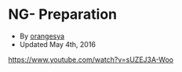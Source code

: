# NG- Preparation
- By [orangesya](https://www.speedrun.com/user/orangesya)
- Updated May 4th, 2016

https://www.youtube.com/watch?v=sUZEJ3A-Woo